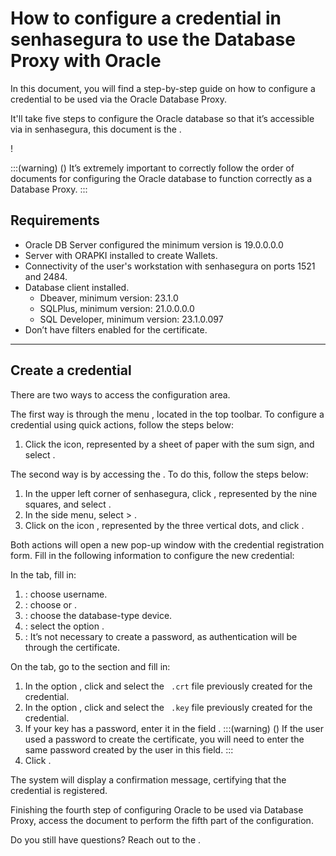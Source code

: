 # How to configure a credential in senhasegura to use the Database Proxy with Oracle 

In this document, you will find a step-by-step guide on how to configure a credential to be used via the Oracle Database Proxy.

It'll take five steps to configure the Oracle database so that it’s accessible via  in senhasegura, this document is the .

!

:::(warning) ()
It’s extremely important to correctly follow the order of documents for configuring the Oracle database to function correctly as a Database Proxy.
:::

## Requirements

* Oracle DB Server configured the minimum version is 19.0.0.0.0
* Server with ORAPKI installed to create Wallets.
* Connectivity of the user's workstation with senhasegura on ports 1521 and 2484.
* Database client installed.
    * Dbeaver, minimum version: 23.1.0
    * SQLPlus, minimum version: 21.0.0.0.0
    * SQL Developer, minimum version: 23.1.0.097
* Don’t have filters enabled for the certificate.

---
## Create a credential
There are two ways to access the  configuration area.

The first way is through the menu , located in the top toolbar. To configure a credential using quick actions, follow the steps below:

1. Click the  icon, represented by a sheet of paper with the sum sign, and select .

The second way is by accessing the . To do this, follow the steps below:

1. In the upper left corner of senhasegura, click , represented by the nine squares, and select .
2. In the side menu, select  > .
3. Click on the icon , represented by the three vertical dots, and click .

Both actions will open a new pop-up window with the credential registration form. Fill in the following information to configure the new credential:

In the  tab, fill in:

1. : choose username.
2. : choose  or .
3. : choose the database-type device.
4. : select the option .
5. : It’s not necessary to create a password, as authentication will be through the certificate.

On the  tab, go to the  section and fill in:

1. In the option , click  and select the  `
.crt` file previously created for the credential.
2. In the option , click  and select the `
.key` file previously created for the credential.
3. If your key has a password, enter it in the field .
    :::(warning) ()
    If the user used a password to create the certificate, you will need to enter the same password created by the user in this field.
    :::
4. Click .

The system will display a confirmation message, certifying that the credential is registered.

Finishing the fourth step of configuring Oracle to be used via Database Proxy, access the document  to perform the fifth part of the configuration.

Do you still have questions? Reach out to the .